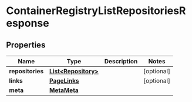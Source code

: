 

# ContainerRegistryListRepositoriesResponse


## Properties

| Name | Type | Description | Notes |
|------------ | ------------- | ------------- | -------------|
|**repositories** | [**List&lt;Repository&gt;**](Repository.md) |  |  [optional] |
|**links** | [**PageLinks**](PageLinks.md) |  |  [optional] |
|**meta** | [**MetaMeta**](MetaMeta.md) |  |  |



